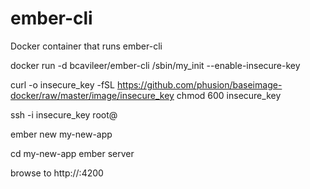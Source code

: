 ember-cli
=========

Docker container that runs ember-cli

docker run -d bcavileer/ember-cli /sbin/my_init --enable-insecure-key

curl -o insecure_key -fSL https://github.com/phusion/baseimage-docker/raw/master/image/insecure_key
chmod 600 insecure_key

ssh -i insecure_key root@<IP address of container>

ember new my-new-app

cd my-new-app
ember server

browse to http://<IP address of container>:4200

